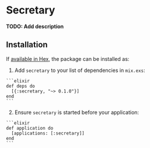 # Secretary

**TODO: Add description**

## Installation

If [available in Hex](https://hex.pm/docs/publish), the package can be installed as:

  1. Add `secretary` to your list of dependencies in `mix.exs`:

    ```elixir
    def deps do
      [{:secretary, "~> 0.1.0"}]
    end
    ```

  2. Ensure `secretary` is started before your application:

    ```elixir
    def application do
      [applications: [:secretary]]
    end
    ```

